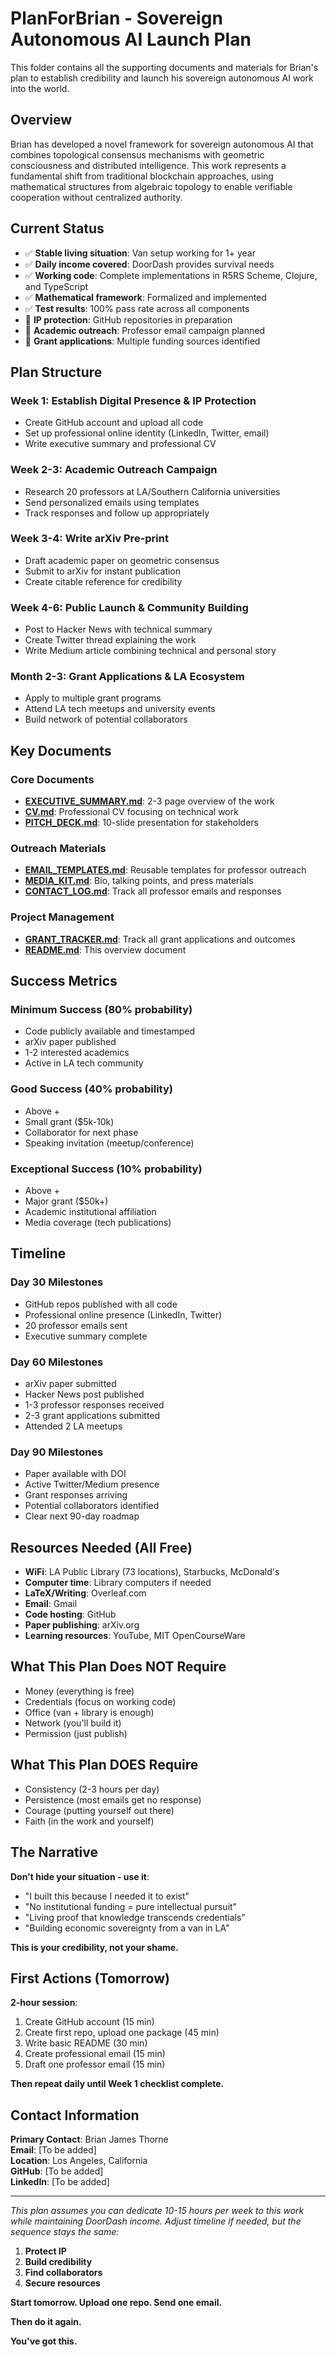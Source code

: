 # PlanForBrian - Sovereign Autonomous AI Launch Plan

This folder contains all the supporting documents and materials for Brian's plan to establish credibility and launch his sovereign autonomous AI work into the world.

## Overview

Brian has developed a novel framework for sovereign autonomous AI that combines topological consensus mechanisms with geometric consciousness and distributed intelligence. This work represents a fundamental shift from traditional blockchain approaches, using mathematical structures from algebraic topology to enable verifiable cooperation without centralized authority.

## Current Status

- ✅ **Stable living situation**: Van setup working for 1+ year
- ✅ **Daily income covered**: DoorDash provides survival needs
- ✅ **Working code**: Complete implementations in R5RS Scheme, Clojure, and TypeScript
- ✅ **Mathematical framework**: Formalized and implemented
- ✅ **Test results**: 100% pass rate across all components
- 🔄 **IP protection**: GitHub repositories in preparation
- 🔄 **Academic outreach**: Professor email campaign planned
- 🔄 **Grant applications**: Multiple funding sources identified

## Plan Structure

### Week 1: Establish Digital Presence & IP Protection
- Create GitHub account and upload all code
- Set up professional online identity (LinkedIn, Twitter, email)
- Write executive summary and professional CV

### Week 2-3: Academic Outreach Campaign
- Research 20 professors at LA/Southern California universities
- Send personalized emails using templates
- Track responses and follow up appropriately

### Week 3-4: Write arXiv Pre-print
- Draft academic paper on geometric consensus
- Submit to arXiv for instant publication
- Create citable reference for credibility

### Week 4-6: Public Launch & Community Building
- Post to Hacker News with technical summary
- Create Twitter thread explaining the work
- Write Medium article combining technical and personal story

### Month 2-3: Grant Applications & LA Ecosystem
- Apply to multiple grant programs
- Attend LA tech meetups and university events
- Build network of potential collaborators

## Key Documents

### Core Documents
- **[EXECUTIVE_SUMMARY.md](EXECUTIVE_SUMMARY.md)**: 2-3 page overview of the work
- **[CV.md](CV.md)**: Professional CV focusing on technical work
- **[PITCH_DECK.md](PITCH_DECK.md)**: 10-slide presentation for stakeholders

### Outreach Materials
- **[EMAIL_TEMPLATES.md](EMAIL_TEMPLATES.md)**: Reusable templates for professor outreach
- **[MEDIA_KIT.md](MEDIA_KIT.md)**: Bio, talking points, and press materials
- **[CONTACT_LOG.md](CONTACT_LOG.md)**: Track all professor emails and responses

### Project Management
- **[GRANT_TRACKER.md](GRANT_TRACKER.md)**: Track all grant applications and outcomes
- **[README.md](README.md)**: This overview document

## Success Metrics

### Minimum Success (80% probability)
- Code publicly available and timestamped
- arXiv paper published
- 1-2 interested academics
- Active in LA tech community

### Good Success (40% probability)
- Above +
- Small grant ($5k-10k)
- Collaborator for next phase
- Speaking invitation (meetup/conference)

### Exceptional Success (10% probability)
- Above +
- Major grant ($50k+)
- Academic institutional affiliation
- Media coverage (tech publications)

## Timeline

### Day 30 Milestones
- GitHub repos published with all code
- Professional online presence (LinkedIn, Twitter)
- 20 professor emails sent
- Executive summary complete

### Day 60 Milestones
- arXiv paper submitted
- Hacker News post published
- 1-3 professor responses received
- 2-3 grant applications submitted
- Attended 2 LA meetups

### Day 90 Milestones
- Paper available with DOI
- Active Twitter/Medium presence
- Grant responses arriving
- Potential collaborators identified
- Clear next 90-day roadmap

## Resources Needed (All Free)

- **WiFi**: LA Public Library (73 locations), Starbucks, McDonald's
- **Computer time**: Library computers if needed
- **LaTeX/Writing**: Overleaf.com
- **Email**: Gmail
- **Code hosting**: GitHub
- **Paper publishing**: arXiv.org
- **Learning resources**: YouTube, MIT OpenCourseWare

## What This Plan Does NOT Require

- Money (everything is free)
- Credentials (focus on working code)
- Office (van + library is enough)
- Network (you'll build it)
- Permission (just publish)

## What This Plan DOES Require

- Consistency (2-3 hours per day)
- Persistence (most emails get no response)
- Courage (putting yourself out there)
- Faith (in the work and yourself)

## The Narrative

**Don't hide your situation - use it**:
- "I built this because I needed it to exist"
- "No institutional funding = pure intellectual pursuit"
- "Living proof that knowledge transcends credentials"
- "Building economic sovereignty from a van in LA"

**This is your credibility, not your shame.**

## First Actions (Tomorrow)

**2-hour session**:
1. Create GitHub account (15 min)
2. Create first repo, upload one package (45 min)
3. Write basic README (30 min)
4. Create professional email (15 min)
5. Draft one professor email (15 min)

**Then repeat daily until Week 1 checklist complete.**

## Contact Information

**Primary Contact**: Brian James Thorne  
**Email**: [To be added]  
**Location**: Los Angeles, California  
**GitHub**: [To be added]  
**LinkedIn**: [To be added]  

---

*This plan assumes you can dedicate 10-15 hours per week to this work while maintaining DoorDash income. Adjust timeline if needed, but the sequence stays the same:*

1. **Protect IP**
2. **Build credibility**
3. **Find collaborators**
4. **Secure resources**

**Start tomorrow. Upload one repo. Send one email.**

**Then do it again.**

**You've got this.**
